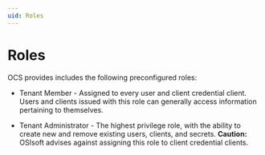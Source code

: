 ```yaml
---
uid: Roles
---
```


# Roles

OCS provides includes the following preconfigured roles:

- Tenant Member - Assigned to every user and client credential client. Users and clients issued with this role can generally access information pertaining to themselves.

- Tenant Administrator - The highest privilege role, with the ability to create new and remove existing users, clients, and secrets.
    **Caution:** OSIsoft advises against assigning this role to client credential clients.

<!--Angela Flores 6/18/21 - The Roles topic lists five preconfigured roles. Why is this topic different? Which one is correct? If the Roles topic exists, why is this one here? -->